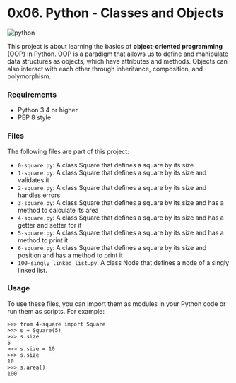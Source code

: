 # 0x06. Python - Classes and Objects

![python](https://i.pinimg.com/474x/c1/e8/c0/c1e8c08baeecf7887d4961bea6203e0c.jpg)

This project is about learning the basics of **object-oriented programming** (OOP) in Python. OOP is a paradigm that allows us to define and manipulate data structures as objects, which have attributes and methods. Objects can also interact with each other through inheritance, composition, and polymorphism.


### Requirements
- Python 3.4 or higher
- PEP 8 style
### Files
The following files are part of this project:

- `0-square.py`: A class Square that defines a square by its size
- `1-square.py`: A class Square that defines a square by its size and validates it
- `2-square.py`: A class Square that defines a square by its size and handles errors
- `3-square.py`: A class Square that defines a square by its size and has a method to calculate its area
- `4-square.py`: A class Square that defines a square by its size and has a getter and setter for it
- `5-square.py`: A class Square that defines a square by its size and has a method to print it
- `6-square.py`: A class Square that defines a square by its size and position and has a method to print it
- `100-singly_linked_list.py`: A class Node that defines a node of a singly linked list.

### Usage
To use these files, you can import them as modules in your Python code or run them as scripts. For example:
```
>>> from 4-square import Square
>>> s = Square(5)
>>> s.size
5
>>> s.size = 10
>>> s.size
10
>>> s.area()
100
```
